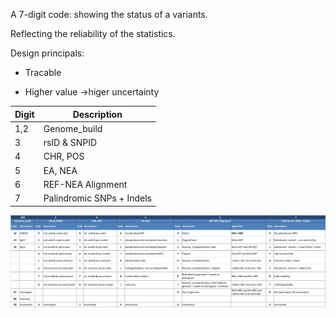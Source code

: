 A 7-digit code:  showing the status of a variants.

Reflecting the reliability of the statistics.

Design principals:

- Tracable

- Higher value ->higer uncertainty 

| Digit | Description               |
| ----- | ------------------------- |
| 1,2   | Genome_build              |
| 3     | rsID & SNPID              |
| 4     | CHR, POS                  |
| 5     | EA, NEA                   |
| 6     | REF-NEA Alignment         |
| 7     | Palindromic SNPs + Indels |

![123](../images/statuscode.jpg "123")

